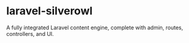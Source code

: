 # laravel-silverowl
A fully integrated Laravel content engine, complete with admin, routes, controllers, and UI.
